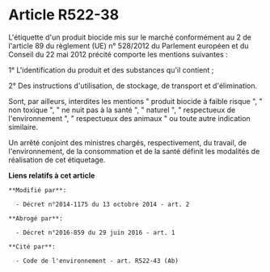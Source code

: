 # Article R522-38

L'étiquette d'un produit biocide mis sur le marché conformément au 2 de l'article 89 du règlement (UE) n° 528/2012 du
Parlement européen et du Conseil du 22 mai 2012 précité comporte les mentions suivantes : 

1° L'identification du produit et des substances qu'il contient ; 

2° Des instructions d'utilisation, de stockage, de transport et d'élimination. 

Sont, par ailleurs, interdites les mentions " produit biocide à faible risque ", " non toxique ", " ne nuit pas à la santé ",
" naturel ", " respectueux de l'environnement ", " respectueux des animaux " ou toute autre indication similaire. 

Un arrêté conjoint des ministres chargés, respectivement, du travail, de l'environnement, de la consommation et de la santé
définit les modalités de réalisation de cet étiquetage.

**Liens relatifs à cet article**

	**Modifié par**:

	  - Décret n°2014-1175 du 13 octobre 2014 - art. 2

	**Abrogé par**:

	  - Décret n°2016-859 du 29 juin 2016 - art. 1

	**Cité par**:

	  - Code de l'environnement - art. R522-43 (Ab)
